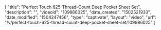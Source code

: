 {
    "title": "Perfect Touch 625-Thread-Count Deep Pocket Sheet Set",
    "description": "",
    "videoid": "109986025",
    "date_created": "1502521933",
    "date_modified": "1504247456",
    "type": "captivate",
    "layout": "video",
    "url": "\/v\/perfect-touch-625-thread-count-deep-pocket-sheet-set\/109986025"
}